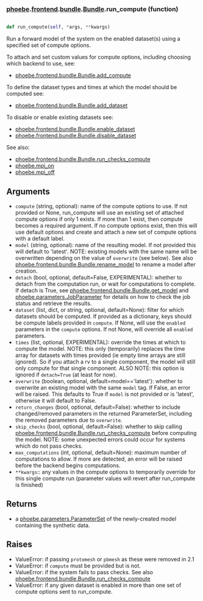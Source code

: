 ### [phoebe](phoebe.md).[frontend](phoebe.frontend.md).[bundle](phoebe.frontend.bundle.md).[Bundle](phoebe.frontend.bundle.Bundle.md).run_compute (function)


```py

def run_compute(self, *args, **kwargs)

```



Run a forward model of the system on the enabled dataset(s) using
a specified set of compute options.

To attach and set custom values for compute options, including choosing
which backend to use, see:
* [phoebe.frontend.bundle.Bundle.add_compute](phoebe.frontend.bundle.Bundle.add_compute.md)

To define the dataset types and times at which the model should be
computed see:
* [phoebe.frontend.bundle.Bundle.add_dataset](phoebe.frontend.bundle.Bundle.add_dataset.md)

To disable or enable existing datasets see:
* [phoebe.frontend.bundle.Bundle.enable_dataset](phoebe.frontend.bundle.Bundle.enable_dataset.md)
* [phoebe.frontend.bundle.Bundle.disable_dataset](phoebe.frontend.bundle.Bundle.disable_dataset.md)

See also:
* [phoebe.frontend.bundle.Bundle.run_checks_compute](phoebe.frontend.bundle.Bundle.run_checks_compute.md)
* [phoebe.mpi_on](phoebe.mpi_on.md)
* [phoebe.mpi_off](phoebe.mpi_off.md)

Arguments
------------
* `compute` (string, optional): name of the compute options to use.
    If not provided or None, run_compute will use an existing set of
    attached compute options if only 1 exists.  If more than 1 exist,
    then compute becomes a required argument.  If no compute options
    exist, then this will use default options and create and attach
    a new set of compute options with a default label.
* `model` (string, optional): name of the resulting model.  If not
    provided this will default to 'latest'.  NOTE: existing models
    with the same name will be overwritten depending on the value
    of `overwrite` (see below).   See also
    [phoebe.frontend.bundle.Bundle.rename_model](phoebe.frontend.bundle.Bundle.rename_model.md) to rename a model after
    creation.
* `detach` (bool, optional, default=False, EXPERIMENTAL):
    whether to detach from the computation run,
    or wait for computations to complete.  If detach is True, see
    [phoebe.frontend.bundle.Bundle.get_model](phoebe.frontend.bundle.Bundle.get_model.md) and
    [phoebe.parameters.JobParameter](phoebe.parameters.JobParameter.md)
    for details on how to check the job status and retrieve the results.
* `dataset` (list, dict, or string, optional, default=None): filter for which datasets
    should be computed.  If provided as a dictionary, keys should be compute
    labels provided in `compute`.  If None, will use the `enabled` parameters in the
    `compute` options.  If not None, will override all `enabled` parameters.
* `times` (list, optional, EXPERIMENTAL): override the times at which to compute the model.
    NOTE: this only (temporarily) replaces the time array for datasets
    with times provided (ie empty time arrays are still ignored).  So if
    you attach a rv to a single component, the model will still only
    compute for that single component.  ALSO NOTE: this option is ignored
    if `detach=True` (at least for now).
* `overwrite` (boolean, optional, default=model=='latest'): whether to overwrite
    an existing model with the same `model` tag.  If False,
    an error will be raised.  This defaults to True if `model` is not provided
    or is 'latest', otherwise it will default to False.
* `return_changes` (bool, optional, default=False): whether to include
    changed/removed parameters in the returned ParameterSet, including
    the removed parameters due to `overwrite`.
* `skip_checks` (bool, optional, default=False): whether to skip calling
    [phoebe.frontend.bundle.Bundle.run_checks_compute](phoebe.frontend.bundle.Bundle.run_checks_compute.md) before computing the model.
    NOTE: some unexpected errors could occur for systems which do not
    pass checks.
* `max_computations` (int, optional, default=None): maximum
    number of computations to allow.  If more are detected, an error
    will be raised before the backend begins computations.
* `**kwargs`:: any values in the compute options to temporarily
    override for this single compute run (parameter values will revert
    after run_compute is finished)

Returns
----------
* a [phoebe.parameters.ParameterSet](phoebe.parameters.ParameterSet.md) of the newly-created model
    containing the synthetic data.

Raises
--------
* ValueError: if passing `protomesh` or `pbmesh` as these were removed in 2.1
* ValueError: if `compute` must be provided but is not.
* ValueError: if the system fails to pass checks.  See also
    [phoebe.frontend.bundle.Bundle.run_checks_compute](phoebe.frontend.bundle.Bundle.run_checks_compute.md)
* ValueError: if any given dataset is enabled in more than one set of
    compute options sent to run_compute.

